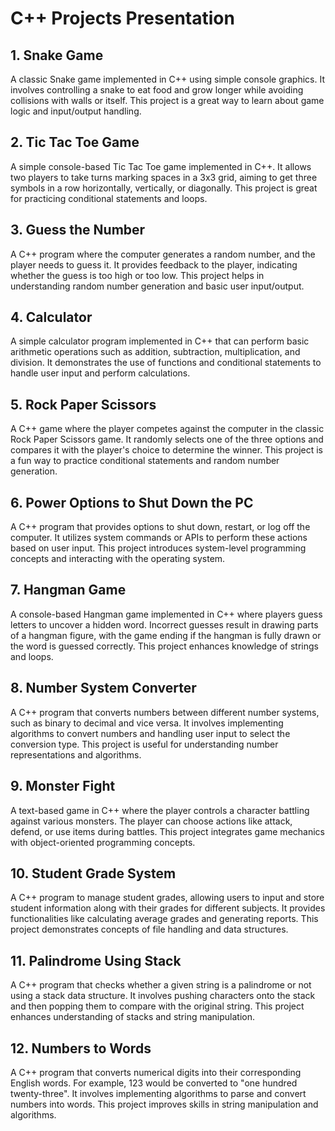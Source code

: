C++ Projects Presentation
=========================

1\. Snake Game
--------------

A classic Snake game implemented in C++ using simple console graphics. It involves controlling a snake to eat food and grow longer while avoiding collisions with walls or itself. This project is a great way to learn about game logic and input/output handling.

2\. Tic Tac Toe Game
--------------------

A simple console-based Tic Tac Toe game implemented in C++. It allows two players to take turns marking spaces in a 3x3 grid, aiming to get three symbols in a row horizontally, vertically, or diagonally. This project is great for practicing conditional statements and loops.

3\. Guess the Number
--------------------

A C++ program where the computer generates a random number, and the player needs to guess it. It provides feedback to the player, indicating whether the guess is too high or too low. This project helps in understanding random number generation and basic user input/output.

4\. Calculator
--------------

A simple calculator program implemented in C++ that can perform basic arithmetic operations such as addition, subtraction, multiplication, and division. It demonstrates the use of functions and conditional statements to handle user input and perform calculations.

5\. Rock Paper Scissors
-----------------------

A C++ game where the player competes against the computer in the classic Rock Paper Scissors game. It randomly selects one of the three options and compares it with the player's choice to determine the winner. This project is a fun way to practice conditional statements and random number generation.

6\. Power Options to Shut Down the PC
-------------------------------------

A C++ program that provides options to shut down, restart, or log off the computer. It utilizes system commands or APIs to perform these actions based on user input. This project introduces system-level programming concepts and interacting with the operating system.

7\. Hangman Game
----------------

A console-based Hangman game implemented in C++ where players guess letters to uncover a hidden word. Incorrect guesses result in drawing parts of a hangman figure, with the game ending if the hangman is fully drawn or the word is guessed correctly. This project enhances knowledge of strings and loops.

8\. Number System Converter
---------------------------

A C++ program that converts numbers between different number systems, such as binary to decimal and vice versa. It involves implementing algorithms to convert numbers and handling user input to select the conversion type. This project is useful for understanding number representations and algorithms.

9\. Monster Fight
-----------------

A text-based game in C++ where the player controls a character battling against various monsters. The player can choose actions like attack, defend, or use items during battles. This project integrates game mechanics with object-oriented programming concepts.

10\. Student Grade System
-------------------------

A C++ program to manage student grades, allowing users to input and store student information along with their grades for different subjects. It provides functionalities like calculating average grades and generating reports. This project demonstrates concepts of file handling and data structures.

11\. Palindrome Using Stack
---------------------------

A C++ program that checks whether a given string is a palindrome or not using a stack data structure. It involves pushing characters onto the stack and then popping them to compare with the original string. This project enhances understanding of stacks and string manipulation.

12\. Numbers to Words
---------------------

A C++ program that converts numerical digits into their corresponding English words. For example, 123 would be converted to "one hundred twenty-three". It involves implementing algorithms to parse and convert numbers into words. This project improves skills in string manipulation and algorithms.
